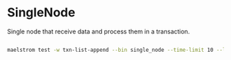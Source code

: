 # SingleNode

Single node that receive data and process them in a transaction.
```sh

maelstrom test -w txn-list-append --bin single_node --time-limit 10 --log-stderr --node-count 2
```
